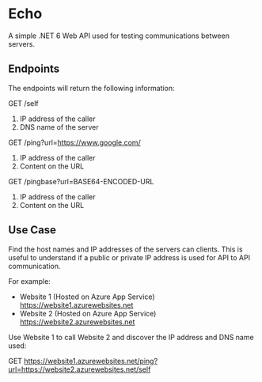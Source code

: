# Echo

A simple .NET 6 Web API used for testing communications between servers.

## Endpoints
The endpoints will return the following information:

GET /self
1. IP address of the caller
2. DNS name of the server

GET /ping?url=https://www.google.com/
1. IP address of the caller
2. Content on the URL

GET /pingbase?url=BASE64-ENCODED-URL
1. IP address of the caller
2. Content on the URL

## Use Case

Find the host names and IP addresses of the servers can clients. This is useful to understand if a public or private IP address is used for API to API communication.

For example:

- Website 1 (Hosted on Azure App Service) https://website1.azurewebsites.net
- Website 2 (Hosted on Azure App Service) https://website2.azurewebsites.net

Use Website 1 to call Website 2 and discover the IP address and DNS name used:

GET https://website1.azurewebsites.net/ping?url=https://website2.azurewebsites.net/self

